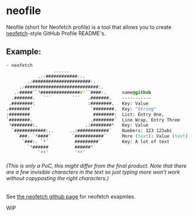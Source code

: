 # neofile
Neofile (short for Neofetch profile) is a tool that allows you to create [neofetch](https://github.com/dylanaraps/neofetch)-style GitHub Profile README's.

## Example:

```css
~ neofetch
                  ......                  
            .::############::.            
        .:######################:.        
     .:############################:.     
   .:#####´`³################³´`####:.      name@github
  .#######.   `´´        ``´   .#######.    -----------
 .########:                    :########.   ︎︎Key: Value
.########´                      `########.  ︎︎Key: "String"
:########                        ########:  ︎︎List:‌ Entry One,
`########.                      .########´  Line Wrap, Entry Three
 ³########:.                  .:########³   ︎︎Key: Value
  `############:..      ..:############´    ︎︎Numbers: 123 123abc
    `###. `³####´        `###########´      ︎︎Mo‌re (text): Value (text)
      `###:. `³´          #########´        ︎︎Key:‌ A lot of text
        `³######          ######³´        
            `³³´          `³³´     
```

###### (This is only a PoC, this might differ from the final product. Note that there are a few invisible characters in the text so just typing more won't work without copypasting the right characters.)

See [the neofetch github page](https://github.com/dylanaraps/neofetch) for neofetch exapmles.

WIP
